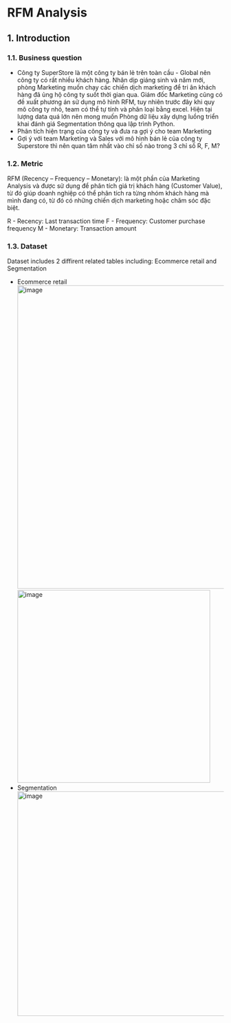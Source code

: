 # RFM Analysis
## 1. Introduction
### 1.1. Business question
* Công ty SuperStore là một công ty bán lẻ trên toàn cầu - Global nên công ty có rất nhiều khách hàng. Nhân dịp giáng sinh và năm mới, phòng Marketing muốn chạy các chiến dịch marketing để tri ân khách hàng đã ủng hộ công ty suốt thời gian qua. Giám đốc Marketing cũng có đề xuất phương án sử dụng mô hình RFM, tuy nhiên trước đây khi quy mô công ty nhỏ, team có thể tự tính và phân loại bằng excel. Hiện tại lượng data quá lớn nên mong muốn Phòng dữ liệu xây dựng luồng triển khai đánh giá Segmentation thông qua lập trình Python.
* Phân tích hiện trạng của công ty và đưa ra gợi ý cho team Marketing
* Gợi ý với team Marketing và Sales với mô hình bán lẻ của công ty Superstore thì nên quan tâm nhất vào chỉ số nào trong 3 chỉ số R, F, M?
### 1.2. Metric
RFM (Recency – Frequency – Monetary): là một phần của Marketing Analysis và được sử dụng để phân tích giá trị khách hàng (Customer Value), từ đó giúp doanh nghiệp có thể phân tích ra từng nhóm khách hàng mà mình đang có, từ đó có những chiến dịch marketing hoặc chăm sóc đặc biệt.

R - Recency: Last transaction time
F - Frequency: Customer purchase frequency
M - Monetary: Transaction amount
### 1.3. Dataset
Dataset includes 2 diffirent related tables including: Ecommerce retail and Segmentation
* Ecommerce retail
  <img width="705" alt="image" src="https://github.com/thaolinh1403/Python-RFM-Analysis/assets/147386308/660d9d73-cfec-4713-8e25-5d86e335d720">
  <img width="448" alt="image" src="https://github.com/thaolinh1403/Python-RFM-Analysis/assets/147386308/3794e8b6-c65c-4807-86b8-ae2d445dfedc">
* Segmentation
  <img width="522" alt="image" src="https://github.com/thaolinh1403/Python-RFM-Analysis/assets/147386308/a054e089-8496-45b3-9014-69a269fc1676">
  



